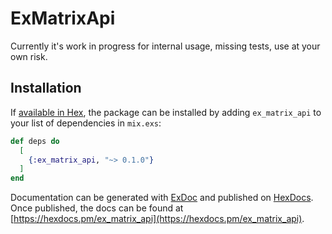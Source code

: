 # ExMatrixApi

Currently it's work in progress for internal usage, missing tests, use at your own risk.

## Installation

If [available in Hex](https://hex.pm/docs/publish), the package can be installed
by adding `ex_matrix_api` to your list of dependencies in `mix.exs`:

```elixir
def deps do
  [
    {:ex_matrix_api, "~> 0.1.0"}
  ]
end
```

Documentation can be generated with [ExDoc](https://github.com/elixir-lang/ex_doc)
and published on [HexDocs](https://hexdocs.pm). Once published, the docs can
be found at [https://hexdocs.pm/ex_matrix_api](https://hexdocs.pm/ex_matrix_api).
